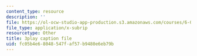 ```yaml
---
content_type: resource
description: ''
file: https://ol-ocw-studio-app-production.s3.amazonaws.com/courses/6-002-circuits-and-electronics-spring-2007/fc05b4e68048547faf57b9480e6eb79b_2SwT6JnfCq8.vtt
file_type: application/x-subrip
resourcetype: Other
title: 3play caption file
uid: fc05b4e6-8048-547f-af57-b9480e6eb79b
---
```

